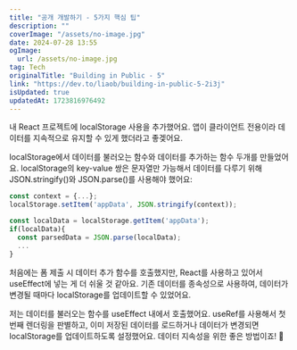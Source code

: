 ```yaml
---
title: "공개 개발하기 - 5가지 핵심 팁"
description: ""
coverImage: "/assets/no-image.jpg"
date: 2024-07-28 13:55
ogImage: 
  url: /assets/no-image.jpg
tag: Tech
originalTitle: "Building in Public - 5"
link: "https://dev.to/liaob/building-in-public-5-2i3j"
isUpdated: true
updatedAt: 1723816976492
---
```




내 React 프로젝트에 localStorage 사용을 추가했어요. 앱이 클라이언트 전용이라 데이터를 지속적으로 유지할 수 있게 했더라고 좋겣어요.

localStorage에서 데이터를 불러오는 함수와 데이터를 추가하는 함수 두개를 만들었어요. localStorage의 key-value 쌍은 문자열만 가능해서 데이터를 다루기 위해 JSON.stringify()와 JSON.parse()를 사용해야 했어요:

```js
const context = {...};
localStorage.setItem('appData', JSON.stringify(context));

const localData = localStorage.getItem('appData');
if(localData){
  const parsedData = JSON.parse(localData);
  ...
}
```

처음에는 폼 제출 시 데이터 추가 함수를 호출했지만, React를 사용하고 있어서 useEffect에 넣는 게 더 쉬울 것 같아요. 기존 데이터를 종속성으로 사용하여, 데이터가 변경될 때마다 localStorage를 업데이트할 수 있었어요.

<div class="content-ad"></div>

저는 데이터를 불러오는 함수를 useEffect 내에서 호출했어요. useRef를 사용해서 첫 번째 렌더링을 판별하고, 이미 저장된 데이터를 로드하거나 데이터가 변경되면 localStorage를 업데이트하도록 설정했어요. 데이터 지속성을 위한 좋은 방법이죠! 🎉